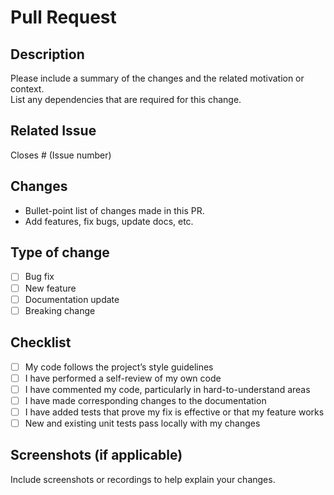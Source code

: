 # Pull Request

## Description
Please include a summary of the changes and the related motivation or context.  
List any dependencies that are required for this change.

## Related Issue
Closes # (Issue number)

## Changes
- Bullet-point list of changes made in this PR.
- Add features, fix bugs, update docs, etc.

## Type of change
- [ ] Bug fix
- [ ] New feature
- [ ] Documentation update
- [ ] Breaking change

## Checklist
- [ ] My code follows the project’s style guidelines
- [ ] I have performed a self-review of my own code
- [ ] I have commented my code, particularly in hard-to-understand areas
- [ ] I have made corresponding changes to the documentation
- [ ] I have added tests that prove my fix is effective or that my feature works
- [ ] New and existing unit tests pass locally with my changes

## Screenshots (if applicable)
Include screenshots or recordings to help explain your changes.
